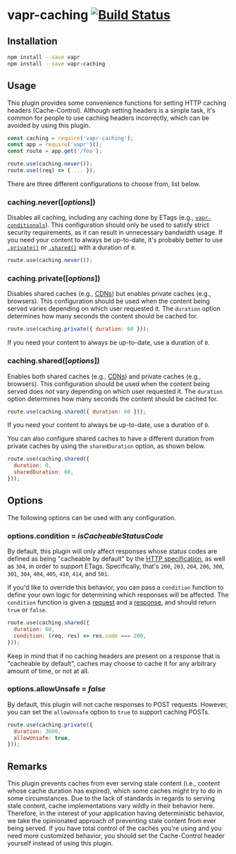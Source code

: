 # vapr-caching [![Build Status](https://travis-ci.org/JoshuaWise/vapr-caching.svg?branch=master)](https://travis-ci.org/JoshuaWise/vapr-caching)

## Installation

```bash
npm install --save vapr
npm install --save vapr-caching
```

## Usage

This plugin provides some convenience functions for setting HTTP caching headers (Cache-Control). Although setting headers is a simple task, it's common for people to use caching headers incorrectly, which can be avoided by using this plugin.

```js
const caching = require('vapr-caching');
const app = require('vapr')();
const route = app.get('/foo');

route.use(caching.never());
route.use((req) => { ... });
```

There are three different configurations to choose from, list below.

### caching.never([*options*])

Disables all caching, including any caching done by ETags (e.g., [`vapr-conditionals`](https://github.com/JoshuaWise/vapr-conditionals)). This configuration should only be used to satisfy strict security requirements, as it can result in unnecessary bandwidth usage. If you need your content to always be up-to-date, it's probably better to use [`.private()`](#cachingprivateoptions) or [`.shared()`](#cachingsharedoptions) with a duration of `0`.

```js
route.use(caching.never());
```

### caching.private([*options*])

Disables shared caches (e.g., [CDNs](https://en.wikipedia.org/wiki/Content_delivery_network)) but enables private caches (e.g., browsers). This configuration should be used when the content being served varies depending on which user requested it. The `duration` option determines how many seconds the content should be cached for.

```js
route.use(caching.private({ duration: 60 }));
```

If you need your content to always be up-to-date, use a duration of `0`.

### caching.shared([*options*])

Enables both shared caches (e.g., [CDNs](https://en.wikipedia.org/wiki/Content_delivery_network)) and private caches (e.g., browsers). This configuration should be used when the content being served does *not* vary depending on which user requested it. The `duration` option determines how many seconds the content should be cached for.

```js
route.use(caching.shared({ duration: 60 }));
```

If you need your content to always be up-to-date, use a duration of `0`.

You can also configure shared caches to have a different duration from private caches by using the `sharedDuration` option, as shown below.

```js
route.use(caching.shared({
  duration: 0,
  sharedDuration: 60,
}));
```

## Options

The following options can be used with any configuration.

### options.condition = *isCacheableStatusCode*

By default, this plugin will only affect responses whose status codes are defined as being "cacheable by default" by the [HTTP specification](https://tools.ietf.org/html/rfc7231#section-6.1), as well as `304`, in order to support ETags. Specifically, that's `200`, `203`, `204`, `206`, `300`, `301`, `304`, `404`, `405`, `410`, `414`, and `501`.

If you'd like to override this behavior, you can pass a `condition` function to define your own logic for determining which responses will be affected. The `condition` function is given a [request](https://github.com/JoshuaWise/vapr/blob/master/docs/reference/request.md#class-request) and a [response](https://github.com/JoshuaWise/vapr/blob/master/docs/reference/response.md), and should return `true` or `false`.

```js
route.use(caching.shared({
  duration: 60,
  condition: (req, res) => res.code === 200,
}));
```

Keep in mind that if no caching headers are present on a response that is "cacheable by default", caches may choose to cache it for any arbitrary amount of time, or not at all.

### options.allowUnsafe = *false*

By default, this plugin will not cache responses to POST requests. However, you can set the `allowUnsafe` option to `true` to support caching POSTs.

```js
route.use(caching.private({
  duration: 3600,
  allowUnsafe: true,
}));
```

## Remarks

This plugin prevents caches from ever serving stale content (i.e., content whose cache duration has expired), which some caches might try to do in some circumstances. Due to the lack of standards in regards to serving stale content, cache implementations vary wildly in their behavior here. Therefore, in the interest of your application having deterministic behavior, we take the opinionated approach of preventing stale content from ever being served. If you have total control of the caches you're using and you need more customized behavior, you should set the Cache-Control header yourself instead of using this plugin.
